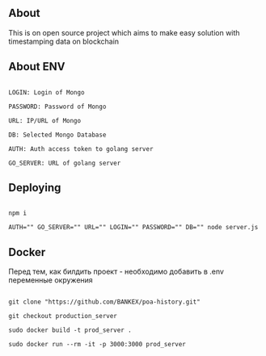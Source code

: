 ## About
This is on open source project which aims to make easy solution with timestamping data on blockchain

## About ENV 

```

LOGIN: Login of Mongo

PASSWORD: Password of Mongo

URL: IP/URL of Mongo

DB: Selected Mongo Database

AUTH: Auth access token to golang server

GO_SERVER: URL of golang server

```
## Deploying

```

npm i

AUTH="" GO_SERVER="" URL="" LOGIN="" PASSWORD="" DB="" node server.js

```

## Docker
Перед тем, как билдить проект - необходимо добавить в .env переменные окружения
```

git clone "https://github.com/BANKEX/poa-history.git"

git checkout production_server

sudo docker build -t prod_server .

sudo docker run --rm -it -p 3000:3000 prod_server

```
